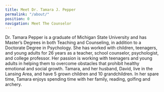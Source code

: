 ```yaml
---
title: Meet Dr. Tamara J. Pepper
permalink: "/about/"
position: 0
navigation: Meet The Counselor
---
```


Dr. Tamara Pepper is a graduate of Michigan State University and has Master’s Degrees in both Teaching and Counseling, in addition to a Doctorate Degree in Psychology. She has worked with children, teenagers, and young adults for 26 years as a teacher, school counselor, psychologist, and college professor. Her passion is working with teenagers and young adults in helping them to overcome obstacles that prohibit healthy emotional and social growth. Tamara, and her husband, David, live in the Lansing Area, and have 5 grown children and 10 grandchildren. In her spare time, Tamara enjoys spending time with her family, reading, golfing and archery. 